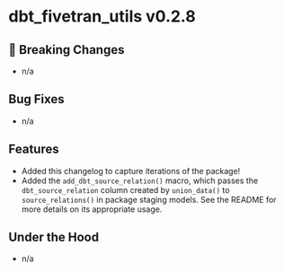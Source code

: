 # dbt_fivetran_utils v0.2.8

## 🚨 Breaking Changes
- n/a

## Bug Fixes
- n/a

## Features
- Added this changelog to capture iterations of the package!
- Added the `add_dbt_source_relation()` macro, which passes the `dbt_source_relation` column created by `union_data()` to `source_relations()` in package staging models. See the README for more details on its appropriate usage.

## Under the Hood
- n/a